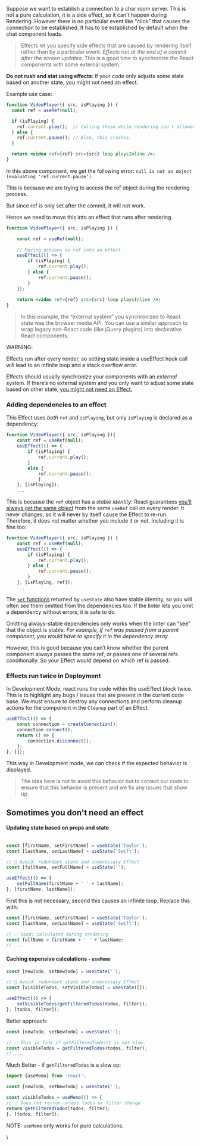 Suppose we want to establish a connection to a char room server. This is not a pure calculation, it is a side effect, so it can't happen during Rendering. However there is no particular event like "click" that causes the connection to be established. It has to be established by default when the chat component loads.

> Effects let you specify side effects that are caused by rendering itself rather than by a particular event. *Effects run at the end of a commit after the screen updates.* This is a good time to synchronize the React components with some external system.

**Do not rush and stat using effects**: 
If your code only adjusts some state based on another state, you might not need an effect. 

Example use case: 

```jsx
function VideoPlayer({ src, isPlaying }) {
  const ref = useRef(null);

  if (isPlaying) {
    ref.current.play();  // Calling these while rendering isn't allowed.
  } else {
    ref.current.pause(); // Also, this crashes.
  }

  return <video ref={ref} src={src} loop playsInline />;
}
```
In this above component, we get the following error: 
` null is not an object (evaluating 'ref.current.pause') `

This is because we are trying to access the ref object during the rendering process. 

But since ref is only set after the commit, it will not work. 

Hence we need to move this into an effect that runs after rendering.
```jsx
function VideoPlayer({ src, isPlaying }) {  

	const ref = useRef(null);  
	
	// Moving actions on ref into an effect
	useEffect(() => {  
		if (isPlaying) {  
			ref.current.play();  
		} else {  
			ref.current.pause();  
		}  
	});  
	  
	return <video ref={ref} src={src} loop playsInline />;  
}
```

> In this example, the “external system” you synchronized to React state was the browser media API. You can use a similar approach to wrap legacy non-React code (like jQuery plugins) into declarative React components.

WARNING:

Effects run after every render, so setting state inside a useEffect hook call will lead to an infinite loop and a stack overflow error.

Effects should usually synchronize your components with an _external_ system. If there’s no external system and you only want to adjust some state based on other state, [you might not need an Effect.](https://react.dev/learn/you-might-not-need-an-effect)

### Adding dependencies to an effect

This Effect uses _both_ `ref` and `isPlaying`, but only `isPlaying` is declared as a dependency:

```jsx
function VideoPlayer({ src, isPlaying }){  
	const ref = useRef(null);  
	useEffect(() => {    
		if (isPlaying) {      
			ref.current.play();    
		} 
		else {      
			ref.current.pause();   
			}  
	}, [isPlaying]);
	...
```

This is because the `ref` object has a _stable identity:_ React guarantees [you’ll always get the same object](https://react.dev/reference/react/useRef#returns) from the same `useRef` call on every render. It never changes, so it will never by itself cause the Effect to re-run. Therefore, it does not matter whether you include it or not. Including it is fine too:

```jsx
function VideoPlayer({ src, isPlaying }) {  
	const ref = useRef(null);  
	useEffect(() => {    
		if (isPlaying) {      
			ref.current.play();    
		} else {      
			ref.current.pause();    
		}  
	}, [isPlaying, ref]);
	...
```

The [`set` functions](https://react.dev/reference/react/useState#setstate) returned by `useState` also have stable identity, so you will often see them omitted from the dependencies too. If the linter lets you omit a dependency without errors, it is safe to do.

Omitting always-stable dependencies only works when the linter can “see” that the object is stable. *For example, if `ref` was passed from a parent component, you would have to specify it in the dependency array.* 

However, this is good because you can’t know whether the parent component always passes the same ref, or passes one of several refs conditionally. So your Effect _would_ depend on which ref is passed.

### Effects run twice in Deployment

In Development Mode, react runs the code within the useEffect block twice. This is to highlight any bugs / issues that are present in the current code base. We must ensure to destroy any connections and perform cleanup actions for the component in the `Cleanup` part of an Effect.

```jsx
useEffect(() => {  
	const connection = createConnection();  
	connection.connect();  
	return () => {  
		connection.disconnect();  
	};  
}, []);
```

This way in Development mode, we can check if the expected behavior is displayed.

> The idea here is not to avoid this behavior but to correct our code to ensure that this behavior is present and we fix any issues that show up.

## Sometimes you don't need an effect

#### Updating state based on props and state

```jsx

const [firstName, setFirstName] = useState('Taylor');  
const [lastName, setLastName] = useState('Swift');

// 🔴 Avoid: redundant state and unnecessary Effect  
const [fullName, setFullName] = useState('');  

useEffect(() => {  
	setFullName(firstName + ' ' + lastName);  
}, [firstName, lastName]);
```

First this is not necessary, second this causes an infinite loop. Replace this with:

```jsx
const [firstName, setFirstName] = useState('Taylor');  
const [lastName, setLastName] = useState('Swift');  

// ✅ Good: calculated during rendering  
const fullName = firstName + ' ' + lastName;  
// ...
```

#### Caching expensive calculations - `useMemo`

```jsx
const [newTodo, setNewTodo] = useState('');  

// 🔴 Avoid: redundant state and unnecessary Effect  
const [visibleTodos, setVisibleTodos] = useState([]);  

useEffect(() => {  
	setVisibleTodos(getFilteredTodos(todos, filter));  
}, [todos, filter]);
```

Better approach: 
```jsx
const [newTodo, setNewTodo] = useState('');  

// ✅ This is fine if getFilteredTodos() is not slow.  
const visibleTodos = getFilteredTodos(todos, filter);  
// ...

```

Much Better - if  `getFilteredTodos` is a slow op:
```jsx
import {useMemo} from 'react';

const [newTodo, setNewTodo] = useState('');  

const visibleTodos = useMemo(() => {  
// ✅ Does not re-run unless todos or filter change  
return getFilteredTodos(todos, filter);  
}, [todos, filter]);

```

NOTE: `useMemo` only works for pure calculations.

\
